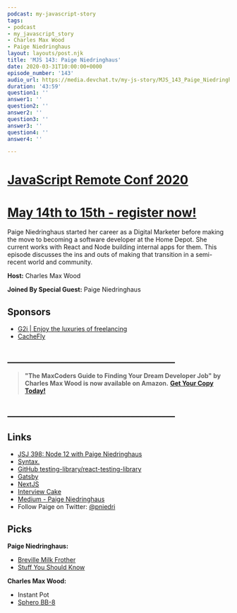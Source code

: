 ```yaml
---
podcast: my-javascript-story
tags:
- podcast
- my_javascript_story
- Charles Max Wood
- Paige Niedringhaus
layout: layouts/post.njk
title: 'MJS 143: Paige Niedringhaus'
date: 2020-03-31T10:00:00+0000
episode_number: '143'
audio_url: https://media.devchat.tv/my-js-story/MJS_143_Paige_Niedringhaus.mp3
duration: '43:59'
question1: ''
answer1: ''
question2: ''
answer2: ''
question3: ''
answer3: ''
question4: ''
answer4: ''

---
```

# [JavaScript Remote Conf 2020](https://devchat.tv/conferences/javascript-remote-2020/ "JavaScript Remote Conf 2020")

# [May 14th to 15th - register now!](https://devchat.tv/conferences/javascript-remote-2020/ "JavaScript Remote Conf 2020")

Paige Niedringhaus started her career as a Digital Marketer before making the move to becoming a software developer at the Home Depot. She current works with React and Node building internal apps for them. This episode discusses the ins and outs of making that transition in a semi-recent world and community.

**Host:** Charles Max Wood

**Joined By Special Guest:** Paige Niedringhaus

## Sponsors

* [G2i | Enjoy the luxuries of freelancing](https://www.g2i.co/?utm_source=My_Javascript_story&utm_medium=Podcast&utm_campaign=DevChat)
* [CacheFly](https://www.cachefly.com/)

## **______________________________________**

> **"The MaxCoders Guide to Finding Your Dream Developer Job" by Charles Max Wood is now available on Amazon.** [**Get Your Copy Today!**](https://www.amazon.com/gp/product/B081MBL5C9/ref=as_li_ss_tl?ie=UTF8&linkCode=sl1&tag=devchattv-20&linkId=9d61363241636e2546ef46abba198746&language=en_US)

## **______________________________________**

## Links

* [JSJ 398: Node 12 with Paige Niedringhaus](https://devchat.tv/js-jabber/jsj-398-node-12-with-paige-niedringhaus/)
* [Syntax.](https://syntax.fm/)
* [GitHub testing-library/react-testing-library](https://github.com/testing-library/react-testing-library)
* [Gatsby](https://www.gatsbyjs.org/)
* [NextJS](https://nextjs.org/)
* [Interview Cake](https://www.interviewcake.com/upgrade?utm_source=devchattv)
* [Medium - Paige Niedringhaus](https://medium.com/@paigen11)
* Follow Paige on Twitter: [@pniedri](https://twitter.com/pniedri)

## Picks

**Paige Niedringhaus:**

* [Breville Milk Frother](https://www.breville.com/us/en/products/coffee/bmf600.html)
* [Stuff You Should Know](https://podcasts.apple.com/us/podcast/stuff-you-should-know/id278981407)

**Charles Max Wood:**

* Instant Pot
* [Sphero BB-8](https://www.amazon.com/Original-BB-8-Sphero-Droid-Trainer/dp/B0107H5FJ6/ref=as_li_ss_tl?ascsub&cv_ct_cx=sphero+bb8&cv_ct_id=amzn1.osp.31041705-6e41-4ed6-b7e4-7990a92d72af&cv_ct_pg=search&cv_ct_wn=osp-search&keywords=sphero+bb8&pd_rd_i=B0107H5FJ6&pd_rd_r=a3345d6c-7528-4ab7-b42f-9f31e224daf4&pd_rd_w=QIFSv&pd_rd_wg=XiiPB&pf_rd_p=eb3e5cda-5ec9-4d94-919d-310a5d641b8b&pf_rd_r=78EYD7S238X1T1MNT948&qid=1581378546&s=home-garden&sr=1-2-32a32192-7547-4d9b-b4f8-fe31bfe05040&linkCode=sl1&tag=mobilea01ed14-20&linkId=27dc74cfb14feec6028815509efa82d3&language=en_US)